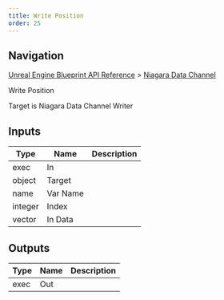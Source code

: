 ```yaml
---
title: Write Position
order: 25
---
```

## Navigation

[Unreal Engine Blueprint API Reference](https://dev.epicgames.com/documentation/en-us/unreal-engine/BlueprintAPI) > [Niagara Data Channel](https://dev.epicgames.com/documentation/en-us/unreal-engine/BlueprintAPI/NiagaraDataChannel)

Write Position

Target is Niagara Data Channel Writer

## Inputs

| Type | Name | Description |
| --- | --- | --- |
| exec | In |  |
| object | Target |  |
| name | Var Name |  |
| integer | Index |  |
| vector | In Data |  |

## Outputs

| Type | Name | Description |
| --- | --- | --- |
| exec | Out |  |
